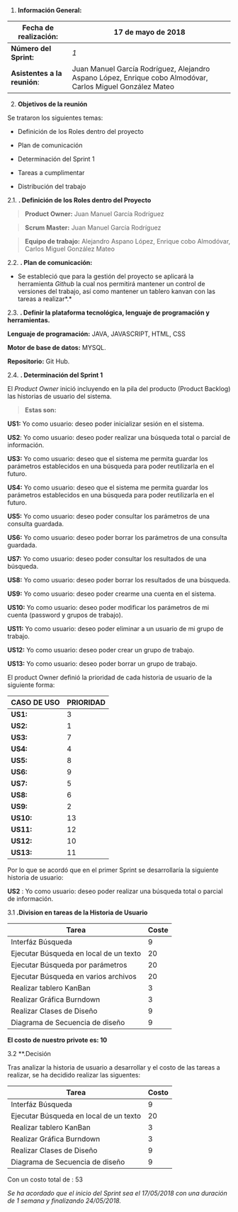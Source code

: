 1.  **Información General:**

|**Fecha de realización:**|17 de mayo de 2018|
|-------------------------|------------------|
|**Número del Sprint:**   |               *1*|
|**Asistentes a la reunión**:| Juan Manuel García Rodríguez, Alejandro Aspano López, Enrique cobo Almodóvar, Carlos Miguel González Mateo|

2.  **Objetivos de la reunión**

Se trataron los siguientes temas:

-   Definición de los Roles dentro del proyecto

-   Plan de comunicación

-   Determinación del Sprint 1

-   Tareas a cumplimentar

-   Distribución del trabajo

2.1.  **. Definición de los Roles dentro del Proyecto**

>   **Product Owner:** Juan Manuel García Rodríguez

>   **Scrum Master:** Juan Manuel García Rodríguez

>   **Equipo de trabajo:** Alejandro Aspano López, Enrique cobo Almodóvar,
>   Carlos Miguel González Mateo

2.2.  **. Plan de comunicación:**

-   Se estableció que para la gestión del proyecto se aplicará la herramienta
    *Github* la cual nos permitirá mantener un control de versiones del trabajo,
    así como mantener un tablero kanvan con las tareas a realizar*.*

2.3.  **. Definir la plataforma tecnológica, lenguaje de programación y
        herramientas.**

**Lenguaje de programación:** JAVA, JAVASCRIPT, HTML, CSS

**Motor de base de datos:** MYSQL.

**Repositorio:** Git Hub.

2.4.  **. Determinación del Sprint 1**

El *Product Owner* inició incluyendo en la pila del producto (Product Backlog)
las historias de usuario del sistema.

>   **Estas son:**

**US1:** Yo como usuario: deseo poder inicializar sesión en el sistema.

**US2**: Yo como usuario: deseo poder realizar una búsqueda total o parcial de información.

**US3:** Yo como usuario: deseo que el sistema me permita guardar los parámetros establecidos en una búsqueda para poder reutilizarla en el futuro.

**US4:** Yo como usuario: deseo que el sistema me permita guardar los parámetros establecidos en una búsqueda para poder reutilizarla en el futuro.

**US5:** Yo como usuario: deseo poder consultar los parámetros de una consulta guardada.

**US6:** Yo como usuario: deseo poder borrar los parámetros de una consulta guardada.

**US7:** Yo como usuario: deseo poder consultar los resultados de una búsqueda.

**US8:** Yo como usuario: deseo poder borrar los resultados de una búsqueda.

**US9:** Yo como usuario: deseo poder crearme una cuenta en el sistema.

**US10:** Yo como usuario: deseo poder modificar los parámetros de mi cuenta (password y grupos de trabajo).

**US11:** Yo como usuario: deseo poder eliminar a un usuario de mi grupo de trabajo.

**US12:** Yo como usuario: deseo poder crear un grupo de trabajo.

**US13:** Yo como usuario: deseo poder borrar un grupo de trabajo.

El product Owner definió la prioridad de cada historia de usuario de la
siguiente forma:

|CASO DE USO|PRIORIDAD|
|-|-|
|**US1:**| 3|
|**US2:**| 1|
|**US3:**| 7|
|**US4:**| 4|
|**US5:**| 8|
|**US6:**| 9|
|**US7:**| 5|
|**US8:**| 6|
|**US9:**| 2|
|**US10:**| 13|
|**US11:**| 12|
|**US12:**| 10|
|**US13:**| 11|

Por lo que se acordó que en el primer Sprint se desarrollaría la siguiente historia de usuario:

**US2** : Yo como usuario: deseo poder realizar una búsqueda total o parcial de información.

3.1 **.Division en tareas de la Historia de Usuario**

|Tarea|Coste|
|-|-|
|Interfáz Búsqueda|9|
|Ejecutar Búsqueda en local de un texto|20|
|Ejecutar Búsqueda por parámetros|20|
|Ejecutar Búsqueda en varios archivos|20|
|Realizar tablero KanBan|3|
|Realizar Gráfica Burndown|3|
|Realizar Clases de Diseño|9|
|Diagrama de Secuencia de diseño|9|

**El costo de nuestro privote es: 10**

3.2 **.Decisión

Tras analizar la historia de usuario a desarrollar y el costo de las tareas a realizar, se ha decidido realizar las siguentes:

|Tarea                                 |Costo|
|--------------------------------------|-----|
|Interfáz Búsqueda                     |    9|
|Ejecutar Búsqueda en local de un texto|   20|
|Realizar tablero KanBan               |    3|
|Realizar Gráfica Burndown             |    3|
|Realizar Clases de Diseño             |    9|
|Diagrama de Secuencia de diseño       |    9|

Con un costo total de : 53

*Se ha acordado que el inicio del Sprint sea el 17/05/2018 con una duración de 1 semana y finalizando 24/05/2018.*
